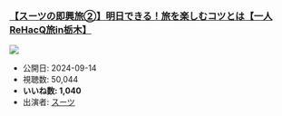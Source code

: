 ### [【スーツの即興旅②】明日できる！旅を楽しむコツとは【一人ReHacQ旅in栃木】](https://www.youtube.com/watch?v=YkKTo8-6A1E)
[![](https://img.youtube.com/vi/YkKTo8-6A1E/sddefault.jpg)](https://www.youtube.com/watch?v=YkKTo8-6A1E)
-   公開日: 2024-09-14
-   視聴数: 50,044
-   **いいね数: 1,040**
-   出演者: [スーツ](/rehacq_fan/people/スーツ "wikilink")
